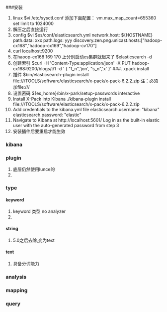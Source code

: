 ###安装
1. linux
	$vi /etc/sysctl.conf 
	添加下面配置：
	vm.max_map_count=655360
	set limit to 1024000
2. 解压之后直接运行
3. config
	$vi $es/conf/elasticsearch.yml
	network.host: ${HOSTNAME}
	path.data: xxx
	path.logs: yyy
	discovery.zen.png.unicast.hosts:["hadoop-cx168","hadoop-cx169","hadoop-cv170"]
2. curl localhost:9200
3. 在haoop-cx168 169 170 上分别启动es集群就起来了
	$elasticsearch -d
4. 创建索引
	$curl -H 'Content-Type:application/json' -X PUT hadoop-cx168:9200/blogs/i/1 -d '
{
"f_n",'jon',
"s_n",'x'
}'
###. xpack install
1. 插件
	$bin/elasticsearch-plugin  install file:///TOOLS/software/elasticsearch/x-pack/x-pack-6.2.2.zip 
	注：必须加file:///
2. 设置密码
	${es_home}/bin/x-park/setup-passwords interactive
3. Install X-Pack into Kibana
	./kibana-plugin  install file:///TOOLS/software/elasticsearch/x-pack/x-pack-6.2.2.zip
4.  Add credentials to the kibana.yml file
	elasticsearch.username: "kibana"
	elasticsearch.password: "elastic"
5. Navigate to Kibana at http://localhost:5601/
Log in as the built-in elastic user with the auto-generated password from step 3
6. 安装插件后要重启才能生效

### kibana


### plugin
1. 底层仍然使用lunce的
2. 

### type
#### keyword
1. keyword 类型
	no analyzer
2. 
#### string
1. 5.0之后去除,变为text
#### text
1. 具备分词能力

### analysis

### mapping

### query


